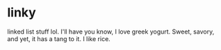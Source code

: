# linky
linked list stuff lol. I'll have you know, I love greek yogurt. Sweet, savory, and yet, it has a tang to it. 
I like rice. 
